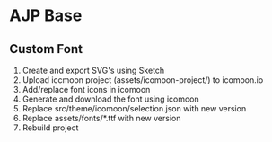 # AJP Base

## Custom Font

1. Create and export SVG's using Sketch
2. Upload iccmoon project (assets/icomoon-project/) to icomoon.io
3. Add/replace font icons in icomoon
4. Generate and download the font using icomoon
5. Replace src/theme/icomoon/selection.json with new version
6. Replace assets/fonts/*.ttf with new version
7. Rebuild project
